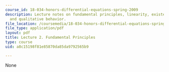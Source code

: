 ```yaml
---
course_id: 18-034-honors-differential-equations-spring-2009
description: Lecture notes on fundamental principles, linearity, existence and uniqueness,
  and qualitative behavior.
file_location: /coursemedia/18-034-honors-differential-equations-spring-2009/a8c15198f81e85870da85da9792565b9_MIT18_034s09_lec02.pdf
file_type: application/pdf
layout: pdf
title: Lecture 2. Fundamental Principles
type: course
uid: a8c15198f81e85870da85da9792565b9

---
```

None